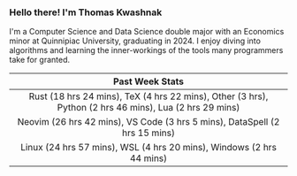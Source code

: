 
### Hello there! I'm Thomas Kwashnak

I'm a Computer Science and Data Science double major with an Economics
minor at Quinnipiac University, graduating in 2024.
I enjoy diving into algorithms and learning the inner-workings of the tools
many programmers take for granted.

| Past Week Stats |
| :---: |
| Rust (18 hrs 24 mins), TeX (4 hrs 22 mins), Other (3 hrs), Python (2 hrs 46 mins), Lua (2 hrs 29 mins) |
| Neovim (26 hrs 42 mins), VS Code (3 hrs 5 mins), DataSpell (2 hrs 15 mins) |
| Linux (24 hrs 57 mins), WSL (4 hrs 20 mins), Windows (2 hrs 44 mins) |

